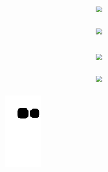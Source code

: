 <h1 align="center">
<img src="https://readme-typing-svg.herokuapp.com/?font=Righteous&size=35&center=true&vCenter=true&width=500&height=70&duration=7000&lines=Olá!+👋;+Me+chamo+Pedro!;" />
</h1>

<br>
<div align="center" >
  <picture>
  <source
    srcset="https://github-readme-stats.vercel.app/api?username=PedroAmorimDev&show_icons=true&theme=Dark&count_private=true"
  />
    <img src="https://github-readme-stats.vercel.app/api?username=PedroAmorimDev&show_icons=true" />
</picture>
</div>

<h1 align="center">
<img src="https://readme-typing-svg.herokuapp.com/?font=Righteous&size=35&center=true&vCenter=true&width=500&height=70&duration=9000&lines=Tecnologias+que+uso;" />
</h1>

<br>
<div align="center" >
  <img src="https://skillicons.dev/icons?i=react,html,sass,github,figma,git,nodejs" />
</div><br/>


</br>

<picture>
  <source media="(prefers-color-scheme: dark)" srcset="https://raw.githubusercontent.com/PedroAmorimDev/PedroAmorimDev/output/github-contribution-grid-snake-dark.svg">
  <source media="(prefers-color-scheme: light)" srcset="https://raw.githubusercontent.com/PedroAmorimDev/PedroAmorimDev/output/github-contribution-grid-snake.svg">
  <img alt="github contribution grid snake animation" src="https://raw.githubusercontent.com/PedroAmorimDev/PedroAmorimDev/output/github-contribution-grid-snake.svg">
</picture>
